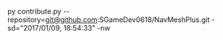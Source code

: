 py contribute.py --repository=git@github.com:SGameDev0618/NavMeshPlus.git -sd="2017/01/09, 18:54:33" -nw